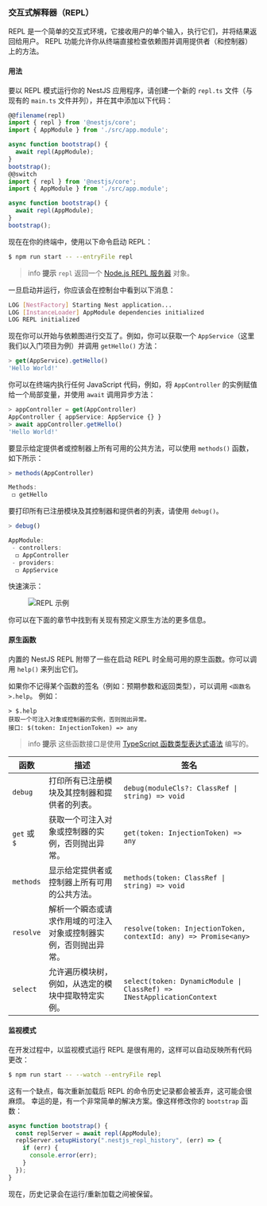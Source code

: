 ### 交互式解释器（REPL）

REPL 是一个简单的交互式环境，它接收用户的单个输入，执行它们，并将结果返回给用户。
REPL 功能允许你从终端直接检查依赖图并调用提供者（和控制器）上的方法。

#### 用法

要以 REPL 模式运行你的 NestJS 应用程序，请创建一个新的 `repl.ts` 文件（与现有的 `main.ts` 文件并列），并在其中添加以下代码：

```typescript
@@filename(repl)
import { repl } from '@nestjs/core';
import { AppModule } from './src/app.module';

async function bootstrap() {
  await repl(AppModule);
}
bootstrap();
@@switch
import { repl } from '@nestjs/core';
import { AppModule } from './src/app.module';

async function bootstrap() {
  await repl(AppModule);
}
bootstrap();
```

现在在你的终端中，使用以下命令启动 REPL：

```bash
$ npm run start -- --entryFile repl
```

> info **提示** `repl` 返回一个 [Node.js REPL 服务器](https://nodejs.org/api/repl.html) 对象。

一旦启动并运行，你应该会在控制台中看到以下消息：

```bash
LOG [NestFactory] Starting Nest application...
LOG [InstanceLoader] AppModule dependencies initialized
LOG REPL initialized
```

现在你可以开始与依赖图进行交互了。例如，你可以获取一个 `AppService`（这里我们以入门项目为例）并调用 `getHello()` 方法：

```typescript
> get(AppService).getHello()
'Hello World!'
```

你可以在终端内执行任何 JavaScript 代码，例如，将 `AppController` 的实例赋值给一个局部变量，并使用 `await` 调用异步方法：

```typescript
> appController = get(AppController)
AppController { appService: AppService {} }
> await appController.getHello()
'Hello World!'
```

要显示给定提供者或控制器上所有可用的公共方法，可以使用 `methods()` 函数，如下所示：

```typescript
> methods(AppController)

Methods:
 ◻ getHello
```

要打印所有已注册模块及其控制器和提供者的列表，请使用 `debug()`。

```typescript
> debug()

AppModule:
 - controllers:
  ◻ AppController
 - providers:
  ◻ AppService
```

快速演示：

<figure><img src="/assets/repl.gif" alt="REPL 示例" /></figure>

你可以在下面的章节中找到有关现有预定义原生方法的更多信息。

#### 原生函数

内置的 NestJS REPL 附带了一些在启动 REPL 时全局可用的原生函数。你可以调用 `help()` 来列出它们。

如果你不记得某个函数的签名（例如：预期参数和返回类型），可以调用 `<函数名>.help`。
例如：

```text
> $.help
获取一个可注入对象或控制器的实例，否则抛出异常。
接口: $(token: InjectionToken) => any
```

> info **提示** 这些函数接口是使用 [TypeScript 函数类型表达式语法](https://www.typescriptlang.org/docs/handbook/2/functions.html#function-type-expressions) 编写的。

| 函数         | 描述                                                                                                             | 签名                                                               |
|--------------|------------------------------------------------------------------------------------------------------------------|--------------------------------------------------------------------|
| `debug`      | 打印所有已注册模块及其控制器和提供者的列表。                                                                     | `debug(moduleCls?: ClassRef \| string) => void`                    |
| `get` 或 `$` | 获取一个可注入对象或控制器的实例，否则抛出异常。                                                                 | `get(token: InjectionToken) => any`                                |
| `methods`    | 显示给定提供者或控制器上所有可用的公共方法。                                                                     | `methods(token: ClassRef \| string) => void`                       |
| `resolve`    | 解析一个瞬态或请求作用域的可注入对象或控制器实例，否则抛出异常。                                                 | `resolve(token: InjectionToken, contextId: any) => Promise<any>`   |
| `select`     | 允许遍历模块树，例如，从选定的模块中提取特定实例。                                                               | `select(token: DynamicModule \| ClassRef) => INestApplicationContext` |

#### 监视模式

在开发过程中，以监视模式运行 REPL 是很有用的，这样可以自动反映所有代码更改：

```bash
$ npm run start -- --watch --entryFile repl
```

这有一个缺点，每次重新加载后 REPL 的命令历史记录都会被丢弃，这可能会很麻烦。
幸运的是，有一个非常简单的解决方案。像这样修改你的 `bootstrap` 函数：

```typescript
async function bootstrap() {
  const replServer = await repl(AppModule);
  replServer.setupHistory(".nestjs_repl_history", (err) => {
    if (err) {
      console.error(err);
    }
  });
}
```

现在，历史记录会在运行/重新加载之间被保留。